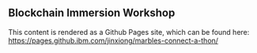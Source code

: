 ## Blockchain Immersion Workshop 

This content is rendered as a Github Pages site, which can be found here: https://pages.github.ibm.com/jinxiong/marbles-connect-a-thon/
